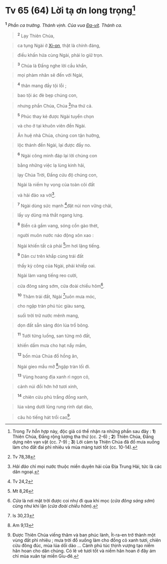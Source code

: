 # Tv 65 (64) Lời tạ ơn long trọng[^1]
<sup><b>1</b></sup> *Phần ca trưởng. Thánh vịnh. Của vua [Đa-vít](). Thánh ca.*


> <sup><b>2</b></sup> Lạy Thiên Chúa,
>


> ca tụng Ngài ở [Xi-on](), thật là chính đáng,
>


> điều khấn hứa cùng Ngài, phải lo giữ trọn.
>


> <sup><b>3</b></sup> Chúa là Đấng nghe lời cầu khẩn,
>


> mọi phàm nhân sẽ đến với Ngài,
>


> <sup><b>4</b></sup> thân mang đầy tội lỗi ;
>


> bao tội ác đè bẹp chúng con,
>


> nhưng phần Chúa, Chúa [^1*]tha thứ cả.
>


> <sup><b>5</b></sup> Phúc thay kẻ được Ngài tuyển chọn
>


> và cho ở tại khuôn viên đền Ngài.
>


> Ân huệ nhà Chúa, chúng con tận hưởng,
>


> lộc thánh đền Ngài, lại được đầy no.
>


> <sup><b>6</b></sup> Ngài công minh đáp lại lời chúng con
>


> bằng những việc lạ lùng kinh hãi,
>


> lạy Chúa Trời, Đấng cứu độ chúng con,
>


> Ngài là niềm hy vọng của toàn cõi đất
>


> và hải đảo xa vời[^2].
>


> <sup><b>7</b></sup> Ngài dùng sức mạnh [^2*]đặt núi non vững chãi,
>


> lấy uy dũng mà thắt ngang lưng.
>


> <sup><b>8</b></sup> Biển cả gầm vang, sóng cồn gào thét,
>


> người muôn nước náo động xôn xao :
>


> Ngài khiến tất cả phải [^3*]im hơi lặng tiếng.
>


> <sup><b>9</b></sup> Dân cư trên khắp cùng trái đất
>


> thấy kỳ công của Ngài, phải khiếp oai.
>


> Ngài làm vang tiếng reo cười,
>


> cửa đông sáng sớm, cửa đoài chiều hôm[^3].
>


> <sup><b>10</b></sup> Thăm trái đất, Ngài [^4*]tuôn mưa móc,
>


> cho ngập tràn phú túc giàu sang,
>


> suối trời trữ nước mênh mang,
>


> dọn đất sẵn sàng đón lúa trổ bông.
>


> <sup><b>11</b></sup> Tưới từng luống, san từng mô đất,
>


> khiến dầm mưa cho hạt nẩy mầm,
>


> <sup><b>12</b></sup> bốn mùa Chúa đổ hồng ân,
>


> Ngài gieo mầu mỡ [^5*]ngập tràn lối đi.
>


> <sup><b>13</b></sup> Vùng hoang địa xanh rì ngọn cỏ,
>


> cảnh núi đồi hớn hở tươi xinh,
>


> <sup><b>14</b></sup> chiên cừu phủ trắng đồng xanh,
>


> lúa vàng dưới lũng rung rinh dạt dào,
>


> câu hò tiếng hát trổi cao[^4].
>

[^1]: Trong *Tv hỗn hợp* này, độc giả có thể nhận ra những phần sau đây : **1**) Thiên Chúa, Đấng rộng lượng tha thứ (cc. 2-6) ; **2**) Thiên Chúa, Đấng dựng nên vạn vật (cc. 7-9) ; **3**) Lời cảm tạ Thiên Chúa đã đổ mưa xuống làm cho đất đai phì nhiêu và mùa màng tươi tốt (cc. 10-14).
[^2]: *Hải đảo* chỉ mọi nước thuộc miền duyên hải của Địa Trung Hải, tức là các dân ngoại.
[^3]: *Cửa* là nơi mặt trời được coi như đi qua khi mọc (*cửa đông sáng sớm*) cũng như khi lặn (*cửa đoài chiều hôm*).
[^4]: Được Thiên Chúa viếng thăm và ban phúc lành, Ít-ra-en trở thành một vùng đất phì nhiêu ; mưa trời đổ xuống làm cho đồng cỏ xanh tươi, chiên cừu đông đúc, mùa lúa dồi dào ... Cảnh phú túc thịnh vượng tạo niềm hân hoan cho dân chúng. Có lẽ vẻ tươi tốt và niềm hân hoan ở đây ám chỉ mùa xuân tại miền Giu-đê.
[^1*]: Tv 78,38
[^2*]: Tv 24,2
[^3*]: Mt 8,26
[^4*]: Is 30,23
[^5*]: Am 9,13
